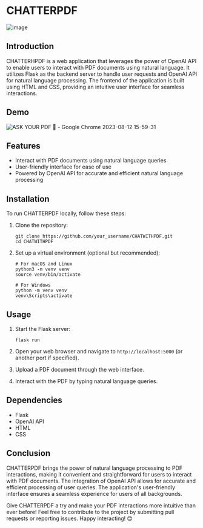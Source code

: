# CHATTERPDF

![image](https://github.com/Sameeruddin8/ChatWithPdf/assets/102674044/ee088225-3bce-4819-8de6-c8472db16e21)


## Introduction

CHATTERHPDF is a web application that leverages the power of OpenAI API to enable users to interact with PDF documents using natural language. It utilizes Flask as the backend server to handle user requests and OpenAI API for natural language processing. The frontend of the application is built using HTML and CSS, providing an intuitive user interface for seamless interactions.

## Demo

![ASK YOUR PDF 💬 - Google Chrome 2023-08-12 15-59-31](https://github.com/Sameeruddin8/ChatWithPdf/assets/102674044/8b013202-ada4-41ef-80db-64746a3f42c5)


## Features

- Interact with PDF documents using natural language queries
- User-friendly interface for ease of use
- Powered by OpenAI API for accurate and efficient natural language processing

## Installation

To run CHATTERPDF locally, follow these steps:

1. Clone the repository:

   ```
   git clone https://github.com/your_username/CHATWITHPDF.git
   cd CHATWITHPDF
   ```

2. Set up a virtual environment (optional but recommended):

   ```
   # For macOS and Linux
   python3 -m venv venv
   source venv/bin/activate

   # For Windows
   python -m venv venv
   venv\Scripts\activate
   ```

## Usage

1. Start the Flask server:

   ```
   flask run
   ```

2. Open your web browser and navigate to `http://localhost:5000` (or another port if specified).

3. Upload a PDF document through the web interface.

4. Interact with the PDF by typing natural language queries.

## Dependencies

- Flask
- OpenAI API
- HTML
- CSS

## Conclusion

CHATTERPDF brings the power of natural language processing to PDF interactions, making it convenient and straightforward for users to interact with PDF documents. The integration of OpenAI API allows for accurate and efficient processing of user queries. The application's user-friendly interface ensures a seamless experience for users of all backgrounds.

Give CHATTERPDF a try and make your PDF interactions more intuitive than ever before! Feel free to contribute to the project by submitting pull requests or reporting issues. Happy interacting! 😊
